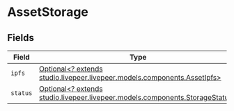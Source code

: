 # AssetStorage


## Fields

| Field                                                                                                                    | Type                                                                                                                     | Required                                                                                                                 | Description                                                                                                              |
| ------------------------------------------------------------------------------------------------------------------------ | ------------------------------------------------------------------------------------------------------------------------ | ------------------------------------------------------------------------------------------------------------------------ | ------------------------------------------------------------------------------------------------------------------------ |
| `ipfs`                                                                                                                   | [Optional<? extends studio.livepeer.livepeer.models.components.AssetIpfs>](../../models/components/AssetIpfs.md)         | :heavy_minus_sign:                                                                                                       | N/A                                                                                                                      |
| `status`                                                                                                                 | [Optional<? extends studio.livepeer.livepeer.models.components.StorageStatus>](../../models/components/StorageStatus.md) | :heavy_minus_sign:                                                                                                       | N/A                                                                                                                      |